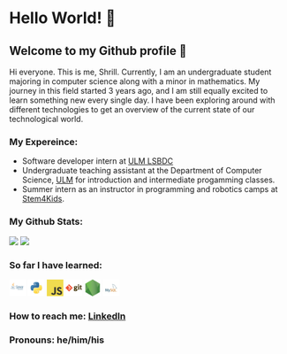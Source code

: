 # Hello World! 👋
## Welcome to my Github profile 🙂

Hi everyone. This is me, Shrill. Currently, I am an undergraduate student majoring in computer science along with a minor in mathematics. My journey in this field started 3 years ago, and I am still equally excited to learn something new every single day. I have been exploring around with different technologies to get an overview of the current state of our technological world.

### My Expereince:
- Software developer intern at [ULM LSBDC](https://www.louisianasbdc.org/lsbdc-at-university-of-louisiana-monroe)
- Undergraduate teaching assistant at the Department of Computer Science, [ULM](https://www.ulm.edu/) for introduction and intermediate progamming classes.
- Summer intern as an instructor in programming and robotics camps at [Stem4Kids](https://www.stem4kids.co/).

### My Github Stats:

<p align="left">
  <img src="https://github-readme-stats.vercel.app/api?username=ShrillShrestha&show_icons=true&theme=tokyonight&line_height=48" />
  <img width="37%" src="https://github-readme-stats.vercel.app/api/top-langs/?username=ShrillShrestha&count_private=true&theme=tokyonight">
</p>

### So far I have learned:

<span> <img height="30" src="https://raw.githubusercontent.com/github/explore/80688e429a7d4ef2fca1e82350fe8e3517d3494d/topics/java/java.png"> </span>
<span> <img height="30" src="https://raw.githubusercontent.com/github/explore/80688e429a7d4ef2fca1e82350fe8e3517d3494d/topics/python/python.png"> </span>
<span> <img height="30" src="https://raw.githubusercontent.com/github/explore/80688e429a7d4ef2fca1e82350fe8e3517d3494d/topics/javascript/javascript.png"> </span>
<span> <img height="30" src="https://raw.githubusercontent.com/github/explore/80688e429a7d4ef2fca1e82350fe8e3517d3494d/topics/git/git.png"> </span>
<span> <img height="30" src="https://raw.githubusercontent.com/github/explore/80688e429a7d4ef2fca1e82350fe8e3517d3494d/topics/nodejs/nodejs.png"> </span>
<span> <img height="30" src="https://raw.githubusercontent.com/github/explore/80688e429a7d4ef2fca1e82350fe8e3517d3494d/topics/mysql/mysql.png"> </span>

### How to reach me: [LinkedIn](https://www.linkedin.com/in/shrill-shrestha567/) <br />
### Pronouns: he/him/his

<!-- - 🔭 I’m currently working on ...
- 🌱 I’m currently learning ...
- 👯 I’m looking to collaborate on ...
- 🤔 I’m looking for help with ...
- 💬 Ask me about ...
- 📫 How to reach me: ...
-  ...
- ⚡ Fun fact: ...
-->
